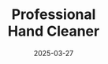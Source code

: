 ---
type: product
layout: product
date: 2025-03-27
sitemap:
  priority: 1
  changefreq: "weekly"

# SEO metadata
seoTitleSuffix: "Industrial Strength Soap Near Me"
seoDescription: >-
  Discover Professional Hand Cleaner from Nutcracker Pro in Utah. Tough on grease, gentle on hands with fast shipping for mechanics and dealerships.

# Page content
title: "Professional <br> **Hand Cleaner**"
titlePrefix: "Utah’s Choice for Auto Shop Supplies"
description: >-
  Get Professional Hand Cleaner in Utah—non-solvent, skin-friendly soap for mechanics and dealerships. Tough on grime, enriched with conditioners. Fast delivery!

# benefitsContent
benefitsImages:
  - image: /images/handcleaner/product-despencer.jpg
    alt: "Professional Hand Cleaner Dispenser in Utah"
  - image: /images/handcleaner/product-details.jpg
    alt: "Professional Hand Cleaner Variants for Utah Shops"

benefitsBlocks:
  - title: "Top Pick for Utah Mechanics"
    text: >-
      Professional Hand Cleaner is a favorite among Utah mechanics. It tackles grease and oil fast, perfect for auto shops and dealerships across the state.
  - title: "Gentle on Hardworking Hands"
    text: >-
      This soap’s conditioning formula keeps hands soft even after repeated use. Ideal for Utah technicians washing up all day in busy service bays.
  - title: "Eco-Friendly Cleaning Power"
    text: >-
      Made with walnut shell scrubbers, this cleaner is green and effective. Utah shops love its biodegradable formula for sustainable auto repair supplies.
  - title: "Versatile for Utah Industries"
    text: >-
      From oil to paint, Professional Hand Cleaner handles it all. Great for Utah’s auto shops, manufacturing plants, and construction crews alike.
  - title: "No Greasy Residue"
    text: >-
      Unlike other soaps, this leaves hands clean, not slippery. Utah mechanics can get back to work fast without worrying about grip or mess.
  - title: "Cost-Saving Bulk Option"
    text: >-
      Super-concentrated formula cuts usage by 75%. Utah dealerships save big on restocking mechanic supplies with this wholesale hand cleaner.
  - title: "Fast Shipping to Utah Shops"
    text: >-
      Need mechanic tools fast? Professional Hand Cleaner offers quick delivery across Utah, keeping your garage stocked and ready for action.
  - title: "Heavy-Duty Shop Solution"
    text: >-
      Built for tough jobs, this industrial-strength cleaner suits Utah’s diesel mechanics and body shops needing reliable, professional-grade supplies.
  - title: "Local Supply Reliability"
    text: >-
      Partner with a trusted Utah mechanic supply distributor. This soap ensures your service center never runs out of essential cleaning gear.

# testimonials section
testimonials:
  items:
    - name: "Jake"
      text: >-
        This soap’s a game-changer for my shop in Utah. Gets grease off quick, doesn’t dry my hands out. Fast shipping keeps us stocked up easy.
    - name: "Sara"
      text: >-
        Been using Professional Hand Cleaner in our Utah dealership. It’s tough on grime but soft on skin. Best soap we’ve tried hands down!
    - name: "Tom"
      text: >-
        I’m a mechanic in Utah and this stuff works great. Cleans oil and dirt fast, no greasy feel. Worth every penny for my garage.
    - name: "Lisa"
      text: >-
        My crew loves this soap in our Utah service center. It’s gentle, smells good, and handles the toughest jobs without a hassle.
    - name: "Carlos"
      text: >-
        Perfect for my auto shop in Utah. Cuts through grease quick and keeps hands from cracking. Bulk order saves us cash too!
    - name: "Emily"
      text: >-
        This cleaner’s awesome for our Utah auto shop. No harsh chemicals, just clean hands fast. Shipping’s quick, which is a big plus.
    - name: "Pete"
      text: >-
        Works better than anything I’ve used in Utah. Gets paint and oil off easy, doesn’t leave my hands feeling rough or slick.
    - name: "Maggie"
      text: >-
        Our dealership swears by this soap. It’s strong, eco-friendly, and keeps techs happy with soft hands after every wash.
    - name: "Dan"
      text: >-
        Best hand cleaner for my Utah mechanic crew. Tough on grime, easy on skin, and the fast delivery keeps us running smooth.

# FAQ section
faq:
  questions:
    - question: "What can Professional Hand Cleaner remove?"
      answer: >-
        This soap tackles grease, oil, ink, paint, tar, and glue. Utah mechanics and dealerships trust it for all their heavy-duty cleaning needs.
    - question: "Is it safe for sensitive skin in Utah shops?"
      answer: >-
        Yes, it’s packed with conditioners to prevent irritation. Perfect for Utah technicians washing hands often without dryness or discomfort.
    - question: "Can auto industries beyond auto use it?"
      answer: >-
        Absolutely. Construction and manufacturing crews rely on Professional Hand Cleaner for its versatile, industrial-strength cleaning power.
    - question: "Does it have fragrances or dyes?"
      answer: >-
        No, it’s dye-free and fragrance-free. Utah shops get a natural, safe clean with Professional Hand Cleaner every time they use it.
    - question: "Why walnut shell scrubbers?"
      answer: >-
        They’re biodegradable and gentle, unlike harsh synthetics. Utah mechanics love the eco-friendly edge for sustainable shop supplies.
    - question: "How does it beat harsh chemical soaps?"
      answer: >-
        It’s gentler, reduces dryness, and cuts health risks. Utah auto shops save on employee care costs with this skin-friendly cleaner.
    - question: "Is it available in bulk for Utah?"
      answer: >-
        Yes, bulk orders save Utah dealerships money. Professional Hand Cleaner’s concentrated formula means fewer restocks for busy shops.
    - question: "How fast is shipping to Utah?"
      answer: >-
        Super quick! Utah mechanics get fast delivery on this high-performance hand cleaner, keeping garages stocked without delays.

---